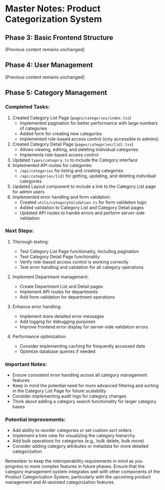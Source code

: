 # Master Notes: Product Categorization System

## Phase 3: Basic Frontend Structure

[Previous content remains unchanged]

## Phase 4: User Management

[Previous content remains unchanged]

## Phase 5: Category Management

### Completed Tasks:
1. Created Category List Page (`pages/categories/index.tsx`)
   - Implemented pagination for better performance with large numbers of categories
   - Added form for creating new categories
   - Implemented role-based access control (only accessible to admins)
2. Created Category Detail Page (`pages/categories/[id].tsx`)
   - Allows viewing, editing, and deleting individual categories
   - Implements role-based access control
3. Updated `types/category.ts` to include the Category interface
4. Implemented API routes for categories:
   - `/api/categories` for listing and creating categories
   - `/api/categories/[id]` for getting, updating, and deleting individual categories
5. Updated Layout component to include a link to the Category List page for admin users
6. Implemented error handling and form validation:
   - Created `utils/categoryValidation.ts` for form validation logic
   - Added validation to Category List and Category Detail pages
   - Updated API routes to handle errors and perform server-side validation

### Next Steps:
1. Thorough testing:
   - Test Category List Page functionality, including pagination
   - Test Category Detail Page functionality
   - Verify role-based access control is working correctly
   - Test error handling and validation for all category operations

2. Implement Department management:
   - Create Department List and Detail pages
   - Implement API routes for departments
   - Add form validation for department operations

3. Enhance error handling:
   - Implement more detailed error messages
   - Add logging for debugging purposes
   - Improve frontend error display for server-side validation errors

4. Performance optimization:
   - Consider implementing caching for frequently accessed data
   - Optimize database queries if needed

### Important Notes:
- Ensure consistent error handling across all category management features
- Keep in mind the potential need for more advanced filtering and sorting in the Category List Page for future scalability
- Consider implementing audit logs for category changes
- Think about adding a category search functionality for larger category bases

### Potential Improvements:
- Add ability to reorder categories or set custom sort orders
- Implement a tree view for visualizing the category hierarchy
- Add bulk operations for categories (e.g., bulk delete, bulk move)
- Consider adding category attributes or metadata for more detailed categorization

Remember to keep the interoperability requirements in mind as you progress to more complex features in future phases. Ensure that the category management system integrates well with other components of the Product Categorization System, particularly with the upcoming product management and AI-assisted categorization features.

